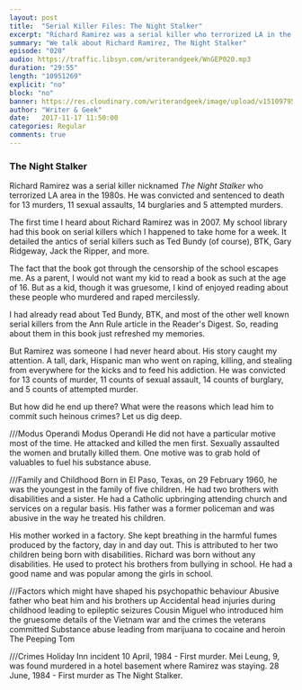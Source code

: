 ```yaml
---
layout: post
title:  "Serial Killer Files: The Night Stalker"
excerpt: "Richard Ramirez was a serial killer who terrorized LA in the 80's"
summary: "We talk about Richard Ramirez, The Night Stalker"
episode: "020"
audio: https://traffic.libsyn.com/writerandgeek/WnGEP020.mp3
duration: "29:55"
length: "10951269"
explicit: "no"
block: "no"
banner: https://res.cloudinary.com/writerandgeek/image/upload/v1510979596/ramirezz.jpg
author: "Writer & Geek"
date:   2017-11-17 11:50:00
categories: Regular
comments: true
---
```

### The Night Stalker
Richard Ramirez was a serial killer nicknamed _The Night Stalker_ who terrorized LA area in the 1980s. He was convicted and sentenced to death for 13 murders, 11 sexual assaults, 14 burglaries and 5 attempted murders.

The first time I heard about Richard Ramirez was in 2007. My school library had this book on serial killers which I happened to take home for a week. It detailed the antics of serial killers such as Ted Bundy (of course), BTK, Gary Ridgeway, Jack the Ripper, and more.

The fact that the book got through the censorship of the school escapes me. As a parent, I would not want my kid to read a book as such at the age of 16. But as a kid, though it was gruesome, I kind of enjoyed reading about these people who murdered and raped mercilessly.

I had already read about Ted Bundy, BTK, and most of the other well known serial killers from the Ann Rule article in the Reader's Digest. So, reading about them in this book just refreshed my memories.

But Ramirez was someone I had never heard about. His story caught my attention. A tall, dark, Hispanic man who went on raping, killing, and stealing from everywhere for the kicks and to feed his addiction. He was convicted for 13 counts of murder, 11 counts of sexual assault, 14 counts of burglary, and 5 counts of attempted murder.

But how did he end up there? What were the reasons which lead him to commit such heinous crimes? Let us dig deep.

///Modus Operandi
Modus Operandi
He did not have a particular motive most of the time. He attacked and killed the men first. Sexually assaulted the women and brutally killed them. One motive was to grab hold of valuables to fuel his substance abuse.

///Family and Childhood
Born in El Paso, Texas, on 29 February 1960, he was the youngest in the family of five children. He had two brothers with disabilities and a sister. He had a Catholic upbringing attending church and services on a regular basis. His father was a former policeman and was abusive in the way he treated his children.

His mother worked in a factory. She kept breathing in the harmful fumes produced by the factory, day in and day out. This is attributed to her two children being born with disabilities. Richard was born without any disabilities. He used to protect his brothers from bullying in school. He had a good name and was popular among the girls in school.

///Factors which might have shaped his psychopathic behaviour
Abusive father who beat him and his brothers up
Accidental head injuries during childhood leading to epileptic seizures
Cousin Miguel who introduced him the gruesome details of the Vietnam war and the crimes the veterans committed
Substance abuse leading from marijuana to cocaine and heroin
The Peeping Tom

///Crimes
Holiday Inn incident
10 April, 1984 - First murder. Mei Leung, 9, was found murdered in a hotel basement where Ramirez was staying.
28 June, 1984 - First murder as The Night Stalker.

